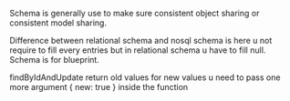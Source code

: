 Schema is generally use to make sure consistent object sharing or consistent model sharing.

Difference between relational schema and nosql schema is here u not require to fill every entries but in relational schema u have to fill null.
Schema is for blueprint.

findByIdAndUpdate return old values for new values u need to pass one more argument { new: true } inside the function